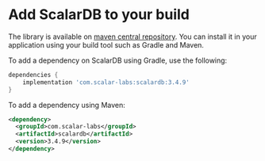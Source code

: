 # Add ScalarDB to your build

The library is available on [maven central repository](https://mvnrepository.com/artifact/com.scalar-labs/scalardb).
You can install it in your application using your build tool such as Gradle and Maven. 

To add a dependency on ScalarDB using Gradle, use the following:
```gradle
dependencies {
    implementation 'com.scalar-labs:scalardb:3.4.9'
}
```

To add a dependency using Maven:
```xml
<dependency>
  <groupId>com.scalar-labs</groupId>
  <artifactId>scalardb</artifactId>
  <version>3.4.9</version>
</dependency>
```
